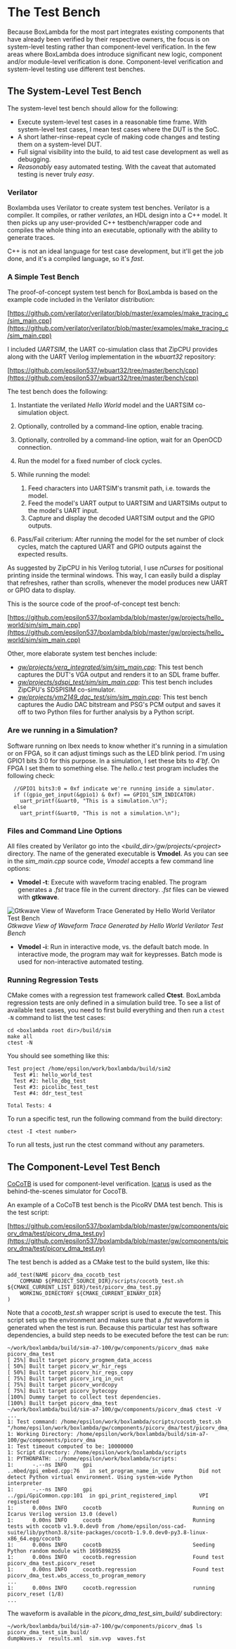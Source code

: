The Test Bench
==============
Because BoxLambda for the most part integrates existing components that have already been verified by their respective owners, the focus is on system-level testing rather than component-level verification. In the few areas where BoxLambda does introduce significant new logic, component and/or module-level verification is done. Component-level verification and system-level testing use different test benches.

The System-Level Test Bench
---------------------------
The system-level test bench should allow for the following:

- Execute system-level test cases in a reasonable time frame. With system-level test cases, I mean test cases where the DUT is the SoC.
- A short lather-rinse-repeat cycle of making code changes and testing them on a system-level DUT.
- Full signal visibility into the build, to aid test case development as well as debugging.
- *Reasonably* easy automated testing. With the caveat that automated testing is never truly *easy*.

### Verilator

Boxlambda uses Verilator to create system test benches. Verilator is a compiler. It compiles, or rather *verilates*, an HDL design into a C++ model. It then picks up any user-provided C++ testbench/wrapper code and compiles the whole thing into an executable, optionally with the ability to generate traces.

C++ is not an ideal language for test case development, but it'll get the job done, and it's a compiled language, so it's *fast*. 

### A Simple Test Bench

The proof-of-concept system test bench for BoxLambda is based on the example code included in the Verilator distribution:

[https://github.com/verilator/verilator/blob/master/examples/make_tracing_c/sim_main.cpp](https://github.com/verilator/verilator/blob/master/examples/make_tracing_c/sim_main.cpp)

I included *UARTSIM*, the UART co-simulation class that ZipCPU provides along with the UART Verilog implementation in the *wbuart32* repository:

[https://github.com/epsilon537/wbuart32/tree/master/bench/cpp](https://github.com/epsilon537/wbuart32/tree/master/bench/cpp)

The test bench does the following:

1. Instantiate the verilated *Hello World* model and the UARTSIM co-simulation object.
2. Optionally, controlled by a command-line option, enable tracing.
3. Optionally, controlled by a command-line option, wait for an OpenOCD connection.
4. Run the model for a fixed number of clock cycles.
5. While running the model:
    1. Feed characters into UARTSIM's transmit path, i.e. towards the model.
    2. Feed the model's UART output to UARTSIM and UARTSIMs output to the model's UART input.
    3. Capture and display the decoded UARTSIM output and the GPIO outputs.
   
6. Pass/Fail criterium: After running the model for the set number of clock cycles, match the captured UART and GPIO outputs against the expected results.

As suggested by ZipCPU in his Verilog tutorial, I use *nCurses* for positional printing inside the terminal windows. This way, I can easily build a display that refreshes, rather than scrolls, whenever the model produces new UART or GPIO data to display.

This is the source code of the proof-of-concept test bench:

[https://github.com/epsilon537/boxlambda/blob/master/gw/projects/hello_world/sim/sim_main.cpp](https://github.com/epsilon537/boxlambda/blob/master/gw/projects/hello_world/sim/sim_main.cpp)

Other, more elaborate system test benches include: 

- [*gw/projects/vera_integrated/sim/sim_main.cpp*](https://github.com/epsilon537/boxlambda/blob/master/gw/projects/vera_integrated/sim/sim_main.cpp): This test bench captures the DUT's VGA output and renders it to an SDL frame buffer.
- [*gw/projects/sdspi_test/sim/sim_main.cpp*](https://github.com/epsilon537/boxlambda/blob/master/gw/projects/sdspi_test/sim/sim_main.cpp): This test bench includes ZipCPU's SDSPISIM co-simulator.
- [*gw/projects/ym2149_dac_test/sim/sim_main.cpp*](https://github.com/epsilon537/boxlambda/blob/master/gw/projects/ym2149_dac_test/sim/sim_main.cpp): This test bench captures the Audio DAC bitstream and PSG's PCM output and saves it off to two Python files for further analysis by a Python script.
  
### Are we running in a Simulation?

Software running on Ibex needs to know whether it's running in a simulation or on FPGA, so it can adjust timings such as the LED blink period.
I'm using GPIO1 bits 3:0 for this purpose. In a simulation, I set these bits to *4'bf*. On FPGA I set them to something else.
The *hello.c* test program includes the following check:

```
  //GPIO1 bits3:0 = 0xf indicate we're running inside a simulator.
  if ((gpio_get_input(&gpio1) & 0xf) == GPIO1_SIM_INDICATOR)
    uart_printf(&uart0, "This is a simulation.\n");    
  else
    uart_printf(&uart0, "This is not a simulation.\n");
```

### Files and Command Line Options

All files created by Verilator go into the *<build_dir\>/gw/projects/<project\>* directory. The name of the generated executable is **Vmodel**.
As you can see in the *sim_main.cpp* source code, *Vmodel* accepts a few command line options:

- **Vmodel -t**: Execute with waveform tracing enabled. The program generates a *.fst* trace file in the current directory. *.fst* files can be viewed with **gtkwave**.

![Gtkwave View of Waveform Trace Generated by *Hello World* Verilator Test Bench](assets/hello_world_gtkwave.jpg)
*Gtkwave View of Waveform Trace Generated by *Hello World* Verilator Test Bench*

- **Vmodel -i**: Run in interactive mode, vs. the default batch mode. In interactive mode, the program may wait for keypresses. Batch mode is used for non-interactive automated testing.

### Running Regression Tests

CMake comes with a regression test framework called **Ctest**. BoxLambda regression tests are only defined in a simulation build tree. To see a list of available test cases, you need to first build everything and then run a `ctest -N` command to list the test cases:

```
cd <boxlambda root dir>/build/sim
make all
ctest -N
```

You should see something like this:

```
Test project /home/epsilon/work/boxlambda/build/sim2
  Test #1: hello_world_test
  Test #2: hello_dbg_test
  Test #3: picolibc_test_test
  Test #4: ddr_test_test

Total Tests: 4
```

To run a specific test, run the following command from the build directory:

```
ctest -I <test number>
```

To run all tests, just run the ctest command without any parameters.

The Component-Level Test Bench
------------------------------
[CoCoTB](https://www.cocotb.org/) is used for component-level verification. [Icarus](https://steveicarus.github.io/iverilog/) is used as the behind-the-scenes simulator for CocoTB.

An example of a CoCoTB test bench is the PicoRV DMA test bench. This is the test script:

[https://github.com/epsilon537/boxlambda/blob/master/gw/components/picorv_dma/test/picorv_dma_test.py](https://github.com/epsilon537/boxlambda/blob/master/gw/components/picorv_dma/test/picorv_dma_test.py)

The test bench is added as a CMake test to the build system, like this:

```
add_test(NAME picorv_dma_cocotb_test
    COMMAND ${PROJECT_SOURCE_DIR}/scripts/cocotb_test.sh ${CMAKE_CURRENT_LIST_DIR}/test/picorv_dma_test.py
    WORKING_DIRECTORY ${CMAKE_CURRENT_BINARY_DIR}
)
```

Note that a *cocotb_test.sh* wrapper script is used to execute the test. This script sets up the environment and makes sure that a *.fst* waveform is generated when the test is run.
Because this particular test has software dependencies, a build step needs to be executed before the test can be run:

```
~/work/boxlambda/build/sim-a7-100/gw/components/picorv_dma$ make picorv_dma_test
[ 25%] Built target picorv_progmem_data_access
[ 50%] Built target picorv_wr_hir_regs
[ 50%] Built target picorv_hir_regs_copy
[ 75%] Built target picorv_irq_in_out
[ 75%] Built target picorv_wordcopy
[ 75%] Built target picorv_bytecopy
[100%] Dummy target to collect test dependencies.
[100%] Built target picorv_dma_test
~/work/boxlambda/build/sim-a7-100/gw/components/picorv_dma$ ctest -V
...
1: Test command: /home/epsilon/work/boxlambda/scripts/cocotb_test.sh "/home/epsilon/work/boxlambda/gw/components/picorv_dma/test/picorv_dma_test.py"
1: Working Directory: /home/epsilon/work/boxlambda/build/sim-a7-100/gw/components/picorv_dma
1: Test timeout computed to be: 10000000
1: Script directory: /home/epsilon/work/boxlambda/scripts
1: PYTHONPATH: .:/home/epsilon/work/boxlambda/scripts:
1:      -.--ns INFO     gpi                                ..mbed/gpi_embed.cpp:76   in set_program_name_in_venv        Did not detect Python virtual environment. Using system-wide Python interpreter
1:      -.--ns INFO     gpi                                ../gpi/GpiCommon.cpp:101  in gpi_print_registered_impl       VPI registered
1:      0.00ns INFO     cocotb                             Running on Icarus Verilog version 13.0 (devel)
1:      0.00ns INFO     cocotb                             Running tests with cocotb v1.9.0.dev0 from /home/epsilon/oss-cad-suite/lib/python3.8/site-packages/cocotb-1.9.0.dev0-py3.8-linux-x86_64.egg/cocotb
1:      0.00ns INFO     cocotb                             Seeding Python random module with 1695898255
1:      0.00ns INFO     cocotb.regression                  Found test picorv_dma_test.picorv_reset
1:      0.00ns INFO     cocotb.regression                  Found test picorv_dma_test.wbs_access_to_program_memory
...
1:      0.00ns INFO     cocotb.regression                  running picorv_reset (1/8)
...
```

The waveform is available in the *picorv_dma_test_sim_build/* subdirectory:

```
~/work/boxlambda/build/sim-a7-100/gw/components/picorv_dma$ ls picorv_dma_test_sim_build/
dumpWaves.v  results.xml  sim.vvp  waves.fst
```